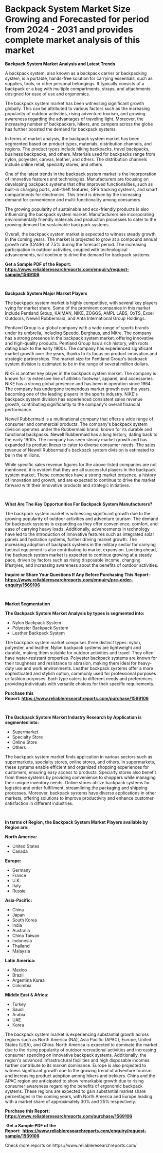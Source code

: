<p><h1>Backpack System Market Size Growing and Forecasted for period from 2024 - 2031 and provides complete market analysis of this market</h1></p><p><strong>Backpack System Market Analysis and Latest Trends</strong></p>
<p><p>A backpack system, also known as a backpack carrier or backpacking system, is a portable, hands-free solution for carrying essentials, such as supplies, tools, or other personal belongings. It typically consists of a backpack or a bag with multiple compartments, straps, and attachments designed for ease of use and ergonomics.</p><p>The backpack system market has been witnessing significant growth globally. This can be attributed to various factors such as the increasing popularity of outdoor activities, rising adventure tourism, and growing awareness regarding the advantages of traveling light. Moreover, the increasing number of backpackers, hikers, and campers across the globe has further boosted the demand for backpack systems.</p><p>In terms of market analysis, the backpack system market has been segmented based on product types, materials, distribution channels, and regions. The product types include hiking backpacks, travel backpacks, business backpacks, and others. Materials used for backpacks range from nylon, polyester, canvas, leather, and others. The distribution channels include online retail, specialty stores, and others.</p><p>One of the latest trends in the backpack system market is the incorporation of innovative features and technologies. Manufacturers are focusing on developing backpack systems that offer improved functionalities, such as built-in charging ports, anti-theft features, GPS tracking systems, and smart compartments for electronics. This trend is driven by the increasing demand for convenience and multi-functionality among consumers.</p><p>The growing popularity of sustainable and eco-friendly products is also influencing the backpack system market. Manufacturers are incorporating environmentally friendly materials and production processes to cater to the growing demand for sustainable backpack systems.</p><p>Overall, the backpack system market is expected to witness steady growth in the coming years. The market is projected to grow at a compound annual growth rate (CAGR) of 7.5% during the forecast period. The increasing participation in outdoor activities, coupled with technological advancements, will continue to drive the demand for backpack systems.</p></p>
<p><strong>Get a Sample PDF of the Report:&nbsp; <a href="https://www.reliableresearchreports.com/enquiry/request-sample/1569106">https://www.reliableresearchreports.com/enquiry/request-sample/1569106</a></strong></p>
<p>&nbsp;</p>
<p><strong>Backpack System Major Market Players</strong></p>
<p><p>The backpack system market is highly competitive, with several key players vying for market share. Some of the prominent companies in this market include Pentland Group, KAIMAN, NIKE, ZOGGS, AMPL LABS, OxTS, Exxel Outdoors, Newell Rubbermaid, and Anta International Group Holdings.</p><p>Pentland Group is a global company with a wide range of sports brands under its umbrella, including Speedo, Berghaus, and Mitre. The company has a strong presence in the backpack system market, offering innovative and high-quality products. Pentland Group has a rich history, with roots dating back to the early 1900s. The company has experienced significant market growth over the years, thanks to its focus on product innovation and strategic partnerships. The market size for Pentland Group's backpack system division is estimated to be in the range of several million dollars.</p><p>NIKE is another key player in the backpack system market. The company is known for its extensive line of athletic footwear, apparel, and accessories. NIKE has a strong global presence and has been in operation since 1964. The company has undergone tremendous market growth over the years, becoming one of the leading players in the sports industry. NIKE's backpack system division has experienced consistent sales revenue growth, contributing significantly to the company's overall financial performance.</p><p>Newell Rubbermaid is a multinational company that offers a wide range of consumer and commercial products. The company's backpack system division operates under the Rubbermaid brand, known for its durable and functional backpacks. Newell Rubbermaid has a long history, dating back to the early 1900s. The company has seen steady market growth and has expanded its product lineup to cater to diverse consumer needs. The sales revenue of Newell Rubbermaid's backpack system division is estimated to be in the millions.</p><p>While specific sales revenue figures for the above-listed companies are not mentioned, it is evident that they are all successful players in the backpack system market. These companies have a strong market presence, a history of innovation and growth, and are expected to continue to drive the market forward with their innovative products and strategic initiatives.</p></p>
<p>&nbsp;</p>
<p><strong>What Are The Key Opportunities For Backpack System Manufacturers?</strong></p>
<p><p>The backpack system market is witnessing significant growth due to the growing popularity of outdoor activities and adventure tourism. The demand for backpack systems is expanding as they offer convenience, comfort, and ease of carrying heavy loads. Additionally, advancements in technology have led to the introduction of innovative features such as integrated solar panels and hydration systems, further driving market growth. The increasing adoption of backpack systems in the military sector for carrying tactical equipment is also contributing to market expansion. Looking ahead, the backpack system market is expected to continue growing at a steady pace, driven by factors such as rising disposable income, changing lifestyles, and increasing awareness about the benefits of outdoor activities.</p></p>
<p><strong>Inquire or Share Your Questions If Any Before Purchasing This Report: <a href="https://www.reliableresearchreports.com/enquiry/pre-order-enquiry/1569106">https://www.reliableresearchreports.com/enquiry/pre-order-enquiry/1569106</a></strong></p>
<p>&nbsp;</p>
<p><strong>Market Segmentation</strong></p>
<p><strong>The Backpack System Market Analysis by types is segmented into:</strong></p>
<p><ul><li>Nylon Backpack System</li><li>Polyester Backpack System</li><li>Leather Backpack System</li></ul></p>
<p><p>The backpack system market comprises three distinct types: nylon, polyester, and leather. Nylon backpack systems are lightweight and durable, making them suitable for outdoor activities and travel. They often have water-resistant properties. Polyester backpack systems are known for their toughness and resistance to abrasion, making them ideal for heavy-duty use and work environments. Leather backpack systems offer a more sophisticated and stylish option, commonly used for professional purposes or fashion purposes. Each type caters to different needs and preferences, providing individuals with versatile choices for their specific requirements.</p></p>
<p><strong>Purchase this Report:&nbsp;<a href="https://www.reliableresearchreports.com/purchase/1569106">https://www.reliableresearchreports.com/purchase/1569106</a></strong></p>
<p>&nbsp;</p>
<p><strong>The Backpack System Market Industry Research by Application is segmented into:</strong></p>
<p><ul><li>Supermarket</li><li>Specialty Store</li><li>Online Store</li><li>Others</li></ul></p>
<p><p>The backpack system market finds application in various sectors such as supermarkets, specialty stores, online stores, and others. In supermarkets, these systems enable efficient and organized shopping experiences for customers, ensuring easy access to products. Specialty stores also benefit from these systems by providing convenience to shoppers while managing their unique inventory needs. Online stores utilize backpack systems for logistics and order fulfillment, streamlining the packaging and shipping processes. Moreover, backpack systems have diverse applications in other markets, offering solutions to improve productivity and enhance customer satisfaction in different industries.</p></p>
<p>&nbsp;</p>
<p><strong>In terms of Region, the Backpack System Market Players available by Region are:</strong></p>
<p>
    <p> <strong> North America: </strong>
        <ul>
            <li>United States</li>
            <li>Canada</li>
        </ul>
        </p> 
    <p> <strong> Europe: </strong>
        <ul>
            <li>Germany</li>
            <li>France</li>
            <li>U.K.</li>
            <li>Italy</li>
            <li>Russia</li>
        </ul>
        </p> 
    <p> <strong> Asia-Pacific: </strong>
        <ul>
            <li>China</li>
            <li>Japan</li>
            <li>South Korea</li>
            <li>India</li>
            <li>Australia</li>
            <li>China Taiwan</li>
            <li>Indonesia</li>
            <li>Thailand</li>
            <li>Malaysia</li>
        </ul>
        </p> 
    <p> <strong> Latin America: </strong>
        <ul>
            <li>Mexico</li>
            <li>Brazil</li>
            <li>Argentina Korea</li>
            <li>Colombia</li>
        </ul>
        </p> 
    <p> <strong> Middle East & Africa: </strong>
        <ul>
            <li>Turkey</li>
            <li>Saudi</li>
            <li>Arabia</li>
            <li>UAE</li>
            <li>Korea</li>
        </ul>
    </p>
    </p>
<p><p>The backpack system market is experiencing substantial growth across regions such as North America (NA), Asia Pacific (APAC), Europe, United States (USA), and China. North America is expected to dominate the market due to the rising popularity of outdoor recreational activities and increasing consumer spending on innovative backpack systems. Additionally, the region's advanced infrastructural facilities and high disposable incomes further contribute to its market dominance. Europe is also projected to witness significant growth due to the growing trend of adventure tourism and increasing product adoption among hikers and trekkers. China and the APAC region are anticipated to show remarkable growth due to rising consumer awareness regarding the benefits of ergonomic backpack systems. These regions are expected to gain substantial market share percentages in the coming years, with North America and Europe leading with a market share of approximately 30% and 25% respectively.</p></p>
<p><strong>Purchase this Report: <a href="https://www.reliableresearchreports.com/purchase/1569106">https://www.reliableresearchreports.com/purchase/1569106</a></strong></p>
<p>&nbsp;<strong>Get a Sample PDF of the Report:&nbsp;&nbsp;<a href="https://www.reliableresearchreports.com/enquiry/request-sample/1569106">https://www.reliableresearchreports.com/enquiry/request-sample/1569106</a></strong></p>
<p><strong></strong></p>
<p>Check more reports on https://www.reliableresearchreports.com/</p>